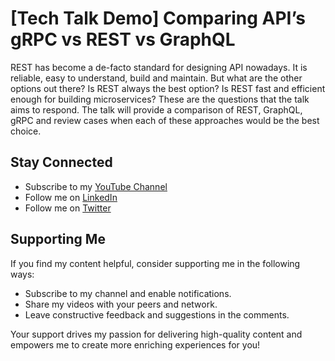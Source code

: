 # [Tech Talk Demo] Comparing API’s gRPC vs REST vs GraphQL

REST has become a de-facto standard for designing API nowadays. It is reliable, easy to understand, build and maintain. But what are the other options out there? Is REST always the best option? Is REST fast and efficient enough for building microservices? These are the questions that the talk aims to respond. The talk will provide a comparison of REST, GraphQL, gRPC and review cases when each of these approaches would be the best choice.

## Stay Connected

- Subscribe to my [YouTube Channel](https://www.youtube.com/@orkhan-1/)
- Follow me on [LinkedIn](https://www.linkedin.com/in/orkhan-gasanov)
- Follow me on [Twitter](https://x.com/GasanovOrkhan1)

## Supporting Me

If you find my content helpful, consider supporting me in the following ways:

- Subscribe to my channel and enable notifications.
- Share my videos with your peers and network.
- Leave constructive feedback and suggestions in the comments.

Your support drives my passion for delivering high-quality content and empowers me to create more enriching experiences for you!
